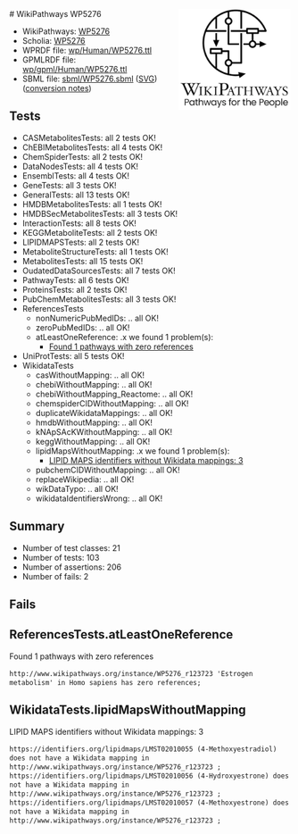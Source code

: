 <img style="float: right; width: 200px" src="../logo.png" />
# WikiPathways WP5276

* WikiPathways: [WP5276](https://identifiers.org/wikipathways:WP5276)
* Scholia: [WP5276](https://scholia.toolforge.org/wikipathways/WP5276)
* WPRDF file: [wp/Human/WP5276.ttl](../wp/Human/WP5276.ttl)
* GPMLRDF file: [wp/gpml/Human/WP5276.ttl](../wp/gpml/Human/WP5276.ttl)
* SBML file: [sbml/WP5276.sbml](../sbml/WP5276.sbml) ([SVG](../sbml/WP5276.svg)) ([conversion notes](../sbml/WP5276.txt))

## Tests
* CASMetabolitesTests: all 2 tests OK!
* ChEBIMetabolitesTests: all 4 tests OK!
* ChemSpiderTests: all 2 tests OK!
* DataNodesTests: all 4 tests OK!
* EnsemblTests: all 4 tests OK!
* GeneTests: all 3 tests OK!
* GeneralTests: all 13 tests OK!
* HMDBMetabolitesTests: all 1 tests OK!
* HMDBSecMetabolitesTests: all 3 tests OK!
* InteractionTests: all 8 tests OK!
* KEGGMetaboliteTests: all 2 tests OK!
* LIPIDMAPSTests: all 2 tests OK!
* MetaboliteStructureTests: all 1 tests OK!
* MetabolitesTests: all 15 tests OK!
* OudatedDataSourcesTests: all 7 tests OK!
* PathwayTests: all 6 tests OK!
* ProteinsTests: all 2 tests OK!
* PubChemMetabolitesTests: all 3 tests OK!
* ReferencesTests
    * nonNumericPubMedIDs: .. all OK!
    * zeroPubMedIDs: .. all OK!
    * atLeastOneReference: .x we found 1 problem(s):
        * [Found 1 pathways with zero references](#35eb778e)
* UniProtTests: all 5 tests OK!
* WikidataTests
    * casWithoutMapping: .. all OK!
    * chebiWithoutMapping: .. all OK!
    * chebiWithoutMapping_Reactome: .. all OK!
    * chemspiderCIDWithoutMapping: .. all OK!
    * duplicateWikidataMappings: .. all OK!
    * hmdbWithoutMapping: .. all OK!
    * kNApSAcKWithoutMapping: .. all OK!
    * keggWithoutMapping: .. all OK!
    * lipidMapsWithoutMapping: .x we found 1 problem(s):
        * [LIPID MAPS identifiers without Wikidata mappings: 3](#7dfdfb43)
    * pubchemCIDWithoutMapping: .. all OK!
    * replaceWikipedia: .. all OK!
    * wikDataTypo: .. all OK!
    * wikidataIdentifiersWrong: .. all OK!


## Summary

* Number of test classes: 21
* Number of tests: 103
* Number of assertions: 206
* Number of fails: 2

## Fails

<a name="35eb778e" />

## ReferencesTests.atLeastOneReference

Found 1 pathways with zero references
```
http://www.wikipathways.org/instance/WP5276_r123723 'Estrogen metabolism' in Homo sapiens has zero references; 
```

<a name="7dfdfb43" />

## WikidataTests.lipidMapsWithoutMapping

LIPID MAPS identifiers without Wikidata mappings: 3
```
https://identifiers.org/lipidmaps/LMST02010055 (4-Methoxyestradiol) does not have a Wikidata mapping in http://www.wikipathways.org/instance/WP5276_r123723 ; 
https://identifiers.org/lipidmaps/LMST02010056 (4-Hydroxyestrone) does not have a Wikidata mapping in http://www.wikipathways.org/instance/WP5276_r123723 ; 
https://identifiers.org/lipidmaps/LMST02010057 (4-Methoxyestrone) does not have a Wikidata mapping in http://www.wikipathways.org/instance/WP5276_r123723 ; 
```

